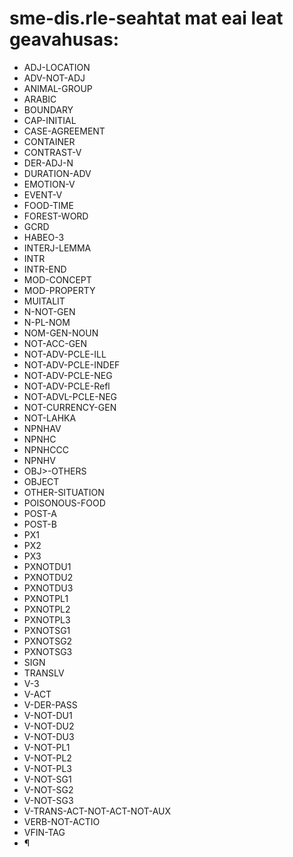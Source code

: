 # sme-dis.rle-seahtat mat eai leat geavahusas:


* ADJ-LOCATION
* ADV-NOT-ADJ
* ANIMAL-GROUP
* ARABIC
* BOUNDARY
* CAP-INITIAL
* CASE-AGREEMENT
* CONTAINER
* CONTRAST-V
* DER-ADJ-N
* DURATION-ADV
* EMOTION-V
* EVENT-V
* FOOD-TIME
* FOREST-WORD
* GCRD
* HABEO-3
* INTERJ-LEMMA
* INTR
* INTR-END
* MOD-CONCEPT
* MOD-PROPERTY
* MUITALIT
* N-NOT-GEN
* N-PL-NOM
* NOM-GEN-NOUN
* NOT-ACC-GEN
* NOT-ADV-PCLE-ILL
* NOT-ADV-PCLE-INDEF
* NOT-ADV-PCLE-NEG
* NOT-ADV-PCLE-Refl
* NOT-ADVL-PCLE-NEG
* NOT-CURRENCY-GEN
* NOT-LAHKA
* NPNHAV
* NPNHC
* NPNHCCC
* NPNHV
* OBJ>-OTHERS
* OBJECT
* OTHER-SITUATION
* POISONOUS-FOOD
* POST-A
* POST-B
* PX1
* PX2
* PX3
* PXNOTDU1
* PXNOTDU2
* PXNOTDU3
* PXNOTPL1
* PXNOTPL2
* PXNOTPL3
* PXNOTSG1
* PXNOTSG2
* PXNOTSG3
* SIGN
* TRANSLV
* V-3
* V-ACT
* V-DER-PASS
* V-NOT-DU1
* V-NOT-DU2
* V-NOT-DU3
* V-NOT-PL1
* V-NOT-PL2
* V-NOT-PL3
* V-NOT-SG1
* V-NOT-SG2
* V-NOT-SG3
* V-TRANS-ACT-NOT-ACT-NOT-AUX
* VERB-NOT-ACTIO
* VFIN-TAG
* ¶
